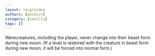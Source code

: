 ```yaml
---
layout: singleidea
authors: [aosdict]
category: [vanilla]
tags: []
---
```

Werecreatures, including the player, never change into their beast form during new moon. (If a level is restored with the creature in beast form during new moon, it will be forced into normal form.)
